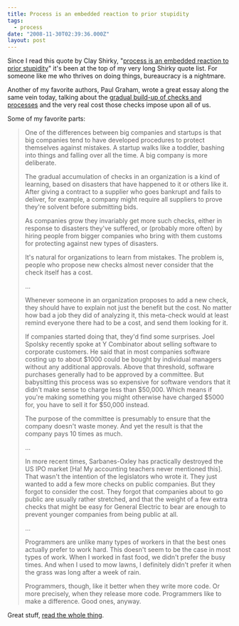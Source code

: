 ```yaml
---
title: Process is an embedded reaction to prior stupidity
tags:
  - process
date: "2008-11-30T02:39:36.000Z"
layout: post
---
```


Since I read this quote by Clay Shirky, "[process is an embedded reaction to prior stupidity][0]" it's been at the top of my very long Shirky quote list. For someone like me who thrives on doing things, bureaucracy is a nightmare.

Another of my favorite authors, Paul Graham, wrote a great essay along the same vein today, talking about the [gradual build-up of checks and processes][1] and the very real cost those checks impose upon all of us.

Some of my favorite parts:

> One of the differences between big companies and startups is that big companies tend to have developed procedures to protect themselves against mistakes. A startup walks like a toddler, bashing into things and falling over all the time. A big company is more deliberate.
>
> The gradual accumulation of checks in an organization is a kind of learning, based on disasters that have happened to it or others like it. After giving a contract to a supplier who goes bankrupt and fails to deliver, for example, a company might require all suppliers to prove they're solvent before submitting bids.
>
> As companies grow they invariably get more such checks, either in response to disasters they've suffered, or (probably more often) by hiring people from bigger companies who bring with them customs for protecting against new types of disasters.
>
> It's natural for organizations to learn from mistakes. The problem is, people who propose new checks almost never consider that the check itself has a cost.
>
> ...
>
> Whenever someone in an organization proposes to add a new check, they should have to explain not just the benefit but the cost. No matter how bad a job they did of analyzing it, this meta-check would at least remind everyone there had to be a cost, and send them looking for it.
>
> If companies started doing that, they'd find some surprises. Joel Spolsky recently spoke at Y Combinator about selling software to corporate customers. He said that in most companies software costing up to about $1000 could be bought by individual managers without any additional approvals. Above that threshold, software purchases generally had to be approved by a committee. But babysitting this process was so expensive for software vendors that it didn't make sense to charge less than $50,000\. Which means if you're making something you might otherwise have charged $5000 for, you have to sell it for $50,000 instead.
>
> The purpose of the committee is presumably to ensure that the company doesn't waste money. And yet the result is that the company pays 10 times as much.
>
> ...
>
> In more recent times, Sarbanes-Oxley has practically destroyed the US IPO market [Ha! My accounting teachers never mentioned this]. That wasn't the intention of the legislators who wrote it. They just wanted to add a few more checks on public companies. But they forgot to consider the cost. They forgot that companies about to go public are usually rather stretched, and that the weight of a few extra checks that might be easy for General Electric to bear are enough to prevent younger companies from being public at all.
>
> ...
>
> Programmers are unlike many types of workers in that the best ones actually prefer to work hard. This doesn't seem to be the case in most types of work. When I worked in fast food, we didn't prefer the busy times. And when I used to mow lawns, I definitely didn't prefer it when the grass was long after a week of rain.
>
> Programmers, though, like it better when they write more code. Or more precisely, when they release more code. Programmers like to make a difference. Good ones, anyway.

Great stuff, [read the whole thing][1].


[0]: http://many.corante.com/archives/2003/09/17/process_is_an_embedded_reaction_to_prior_stupidity.php
[1]: http://www.paulgraham.com/artistsship.html
